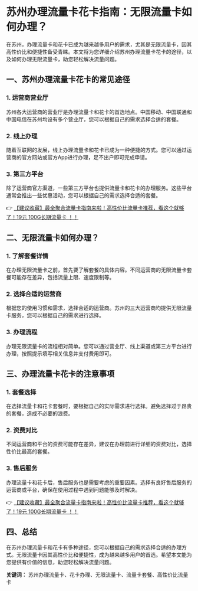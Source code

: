 # 苏州办理流量卡花卡指南：无限流量卡如何办理？

在苏州，办理流量卡和花卡已成为越来越多用户的需求，尤其是无限流量卡，因其高性价比和便捷性备受青睐。本文将为您详细介绍苏州办理流量卡花卡的途径，以及如何办理无限流量卡，助您轻松解决流量问题。

## 一、苏州办理流量卡花卡的常见途径

### 1. 运营商营业厅
苏州各大运营商的营业厅是办理流量卡和花卡的首选地点。中国移动、中国联通和中国电信在苏州均设有多个营业厅，您可以根据自己的需求选择合适的套餐。

### 2. 线上办理
随着互联网的发展，线上办理流量卡和花卡已成为一种便捷的方式。您可以通过运营商的官方网站或官方App进行办理，足不出户即可完成申请。

### 3. 第三方平台
除了运营商官方渠道，一些第三方平台也提供流量卡和花卡的办理服务。这些平台通常会推出一些优惠活动，您可以根据自己的需求选择合适的套餐。

👉 [【建议收藏】最全聚合流量卡指南来啦！高性价比流量卡推荐，看这个就够了！19元 100G长期流量卡 ！！](https://bit.ly/Liuliangka)

## 二、无限流量卡如何办理？

### 1. 了解套餐详情
在办理无限流量卡之前，首先要了解套餐的具体内容。不同运营商的无限流量卡套餐可能存在差异，包括流量上限、速度限制等。

### 2. 选择合适的运营商
根据您的使用习惯和需求，选择合适的运营商。苏州的三大运营商均提供无限流量卡服务，您可以根据自己的需求进行选择。

### 3. 办理流程
办理无限流量卡的流程相对简单。您可以通过营业厅、线上渠道或第三方平台进行办理，按照提示填写相关信息并支付费用即可。

## 三、办理流量卡花卡的注意事项

### 1. 套餐选择
在选择流量卡和花卡套餐时，要根据自己的实际需求进行选择。避免选择过于昂贵的套餐，造成不必要的浪费。

### 2. 资费对比
不同运营商和平台的资费可能存在差异，建议在办理前进行详细的资费对比，选择性价比最高的套餐。

### 3. 售后服务
办理流量卡和花卡后，售后服务也是需要考虑的重要因素。选择有良好售后服务的运营商或平台，确保在使用过程中遇到问题能够及时解决。

👉 [【建议收藏】最全聚合流量卡指南来啦！高性价比流量卡推荐，看这个就够了！19元 100G长期流量卡 ！！](https://bit.ly/Liuliangka)

## 四、总结

在苏州办理流量卡和花卡有多种途径，您可以根据自己的需求选择合适的办理方式。无限流量卡因其高性价比和便捷性，成为越来越多用户的首选。希望本文能为您提供有价值的信息，助您轻松解决流量问题。

**关键词：** 苏州办理流量卡、花卡办理、无限流量卡、流量卡套餐、高性价比流量卡